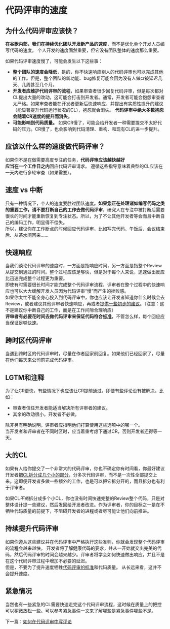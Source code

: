 # 代码评审的速度

## 为什么代码评审应该快？

**在谷歌内部，我们在持续优化团队开发新产品的速度**，而不是优化单个开发人员编写代码的速度。 个人开发的速度固然重要，但它没有团队整体的速度那么重要。  

如果代码评审速度慢了，可能会发生以下这些事： 

*   **整个团队的速度会降低**，是的，你不快速响应别人的代码评审也可以完成其他的工作。但是，整个团队的新功能、bug修复可能会因为没有人做cr被延迟几天、几周甚至几个月。   
*   **开发者应维护代码评审的流程**，如果审查者很少回复代码评审，但是每次都对CL提出大量的改动，这可能会打击到开发者。通常，开发者可能会抱怨审查者太严格。如果审查者能在开发者更新后快速响应，并提出有实质性提升的建议（能显著提升代码运行状况的CL），抱怨就会消失。 **代码评审中绝大多数抱怨会随着CR速度的提升而消失。**  
*   **可能影响到代码质量。** 如果CR慢了，可能会给开发者一种需要提交不太好代码的压力。CR慢了，也会影响到代码清理、重构、和现有CL的进一步提升。  

## 应该以什么样的速度做代码评审？ 

如果你不是在做需要高度专注的任务，**代码评审应该越快越好**  
**应当在一个工作日之内**回应代码评审请求。 
遵循这些指导意味着典型的CL应该在一天内进行多轮审查（如果需要）。

## 速度 vs 中断 

只有一种情况下，个人的速度要胜过团队速度。**如果您正在处理诸如编写代码之类的重要工作，请不要打断自己的工作去做代码评审**，研究人在专注中被打断后需要很长的时间才能重新恢复到专注状态。所以，为了不让其他开发者等会而且中断自己的编码工作，明显得不偿失。  
所以，建议你在工作断点的时候回应代码评审，比如写完代码、午饭后、会议结束后、从茶水间回来……   

## 快速响应 

当我们谈论代码评审的速度时，一方面是指响应时间，另一方面是指整个Review从提交到通过的时间。整个过程应该足够快，但是对于每个人来说，迅速做出反应比迅速完成整个过程更为重要。  
即使有时需要很长时间才能完成整个代码评审流程，评审者在整个过程中的快速响应也可以大大缓解开发人员因为代码评审“慢”而产生的挫败感。    
如果你太忙不能全身心投入到代码评审中，你也应该让开发者知道你什么时候会去Review，或者建议其他评审者快速响应，再或者[提供一些初步的建议](navigate.md)。（注意：这不是建议你中断自己的工作，而是在工作间隙合理响应）  
**评审者有必要花时间去做代码评审来保证代码符合[标准](standard.md)**，不管怎么样，每个回应应当保证足够[快速](#fast)。  

## 跨时区代码评审 
当遇到跨时区的代码评审时，尽量在作者回家前回复。如果他们已经回家了，尽量在他们每天来公司前完成代码评审。  

## LGTM和注释   

为了让CR更快，有些情况下也应该让CR提前通过，即便有些评论没有被解决，比如：  

*   审查者信任开发者能适当解决所有评审者的建议。   
*   其余的改动很小，开发者不必做。  

除非另有明确说明，评审者应指明他们打算使用这些选项中的哪一个。  
当开发者和评审者在不同时区时，应当着重考虑下通过CR，否则开发者还得等一天。  

## 大的CL  

如果有人给你提交了一个非常大的代码评审，你也不确定你有时间看，你最好建议开发者[把CL拆分成几个小的部分](../developer/small-cls.md)，分多次代码评审，而不是一次性全部提交上来。这即便开发者多做一些额外的工作，也是可以把它拆分开的，而且拆分也有利于评审者。   

如果CL*不能*拆分成多个小CL，你也没有时间快速完整的Review整个代码，只是对整体设计提一些建议，然后发回给开发者改进。作为评审者，你的目标之一是在不牺牲代码质量的前提下，不阻碍开发者的进程或者尽可能让他们向前推进。  
 
## 持续提升代码评审 

如果你遵从这些建议并在代码评审中严格执行这些准则，你就会发现整个代码评审的流程会越来越快。 开发者将了解健康代码的要求，并从一开始就交出完美的代码，然后代码评审的时间会越来越少。评审者将学会如何快速做出响应，并且不是在这个代码评审过程中增加不必要的延迟。   
但是，不要为了提升速度牺牲[代码评审的标准](standard.md)和代码质量。 从长远来看，这并不会提升速度。  

## 紧急情况 

当然也有一些紧急的CL需要快速走完这个代码评审流程，这时候在质量上的把控可以稍微放松一些。可以参考[紧急事件](../emergencies.md#what)一文来了解哪些是紧急事件哪些不是。   

下一篇：[如何在代码评审中写评论](comments.md) 

